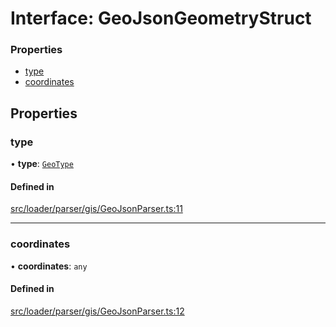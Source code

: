 # Interface: GeoJsonGeometryStruct

### Properties

- [type](GeoJsonGeometryStruct.md#type)
- [coordinates](GeoJsonGeometryStruct.md#coordinates)

## Properties

### type

• **type**: [`GeoType`](../enums/GeoType.md)

#### Defined in

[src/loader/parser/gis/GeoJsonParser.ts:11](https://github.com/Orillusion/orillusion/blob/main/src/loader/parser/gis/GeoJsonParser.ts#L11)

___

### coordinates

• **coordinates**: `any`

#### Defined in

[src/loader/parser/gis/GeoJsonParser.ts:12](https://github.com/Orillusion/orillusion/blob/main/src/loader/parser/gis/GeoJsonParser.ts#L12)
